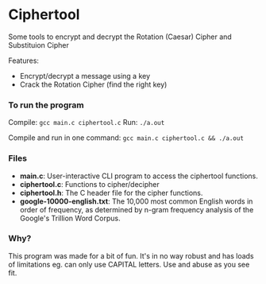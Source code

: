 # Ciphertool
Some tools to encrypt and decrypt the Rotation (Caesar) Cipher and Substituion Cipher

Features:
 - Encrypt/decrypt a message using a key
 - Crack the Rotation Cipher (find the right key)

### To run the program
Compile: `gcc main.c ciphertool.c`
Run: `./a.out`

Compile and run in one command: `gcc main.c ciphertool.c && ./a.out`


### Files
 - **main.c**: User-interactive CLI program to access the ciphertool functions.
 - **ciphertool.c**: Functions to cipher/decipher
 - **ciphertool.h**: The C header file for the cipher functions.
 - **google-10000-english.txt**: The 10,000 most common English words in order of frequency, as determined by n-gram frequency analysis of the Google's Trillion Word Corpus.


### Why?
This program was made for a bit of fun. It's in no way robust and has loads of limitations eg. can only use CAPITAL letters.
Use and abuse as you see fit.
